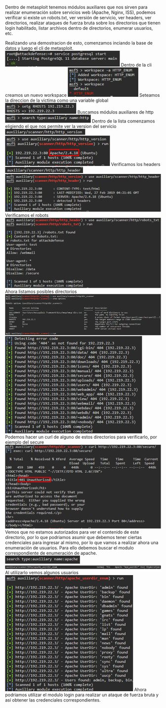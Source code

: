 Dentro de metasploit tenemos módulos auxiliares que nos sirven para realizar enumeración sobre servicios web (Apache, Nginx, ISS), podemos verificar si existe un robots.txt, ver versión de servicio, ver headers, ver directorios, realizar ataques de fuerza bruta sobre los directorios que tienen login habilitado, listar archivos dentro de directorios, enumerar usuarios, etc.

Realizando una demostracion de esto, comenzamos inciando la base de datos y luego el cli de metasploit.
![](../../../Images/Pasted%20image%2020231218155648.png)
Dentro de la cli creamos un nuevo workspace
![](../../../Images/Pasted%20image%2020231218155731.png)
Seteamos la direccion de la victima como una variable global
![](../../../Images/Pasted%20image%2020231218155800.png)
Buscamos módulos auxiliares de http
![](../../../Images/Pasted%20image%2020231218155833.png)
Dentro de la lista comenzamos eligiendo el que nos permite ver la version del servicio
![](../../../Images/Pasted%20image%2020231218155914.png)
![](../../../Images/Pasted%20image%2020231218155954.png)
Verificamos los headers
![](../../../Images/Pasted%20image%2020231218160015.png)
![](../../../Images/Pasted%20image%2020231218160046.png)
Verificamos el robots
![](../../../Images/Pasted%20image%2020231218160139.png)
Ahora listamos posibles directorios
![](../../../Images/Pasted%20image%2020231218160301.png)
![](../../../Images/Pasted%20image%2020231218160413.png)
Podemos hacer un curl de alguno de estos directorios para verificarlo, por ejemplo del secure
![](../../../Images/Pasted%20image%2020231218160505.png)
Vemos que no estamos autorizados para ver el contenido de este directorio, por lo que podriamos asumir que debemos tener ciertas credenciales para ingresar al mismo, por lo que vamos a realizar ahora una enumeración de usuarios. Para ello debemos buscar el modulo correspondiente de enumeración de apache.
![](../../../Images/Pasted%20image%2020231218160750.png)
![](../../../Images/Pasted%20image%2020231218160757.png)
Al utilizarlo vemos algunos usuarios
![](../../../Images/Pasted%20image%2020231218160921.png)
Ahora podriamos utilizar el modulo login para realizar un ataque de fuerza bruta y así obtener las credenciales correspondientes.



